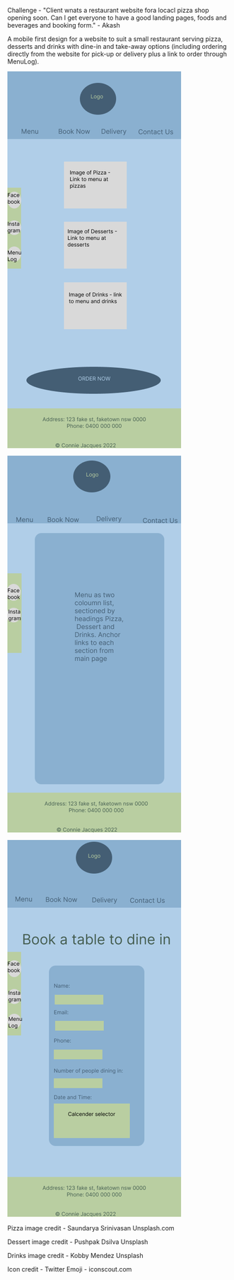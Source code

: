 Challenge - "Client wnats a restaurant website fora locacl pizza shop opening soon. Can I get everyone to have a good landing pages, foods and beverages and booking form." - Akash

A mobile first design for a website to suit a small restaurant serving pizza, desserts and drinks with dine-in and take-away options (including ordering directly from the website for pick-up or delivery plus a link to order through MenuLog). 

![landing page wireframe for mobile view](./images/homepage-wireframe-mobile.png)

![menu page wireframe for mobile view](./images/menu-wireframe-mobile.png)

![bookings page wireframe for mobile view](./images/bookings-wireframe-mobile.png)









Pizza image credit - Saundarya Srinivasan Unsplash.com

Dessert image credit - Pushpak Dsilva Unsplash

Drinks image credit - Kobby Mendez Unsplash

Icon credit -  Twitter Emoji - iconscout.com